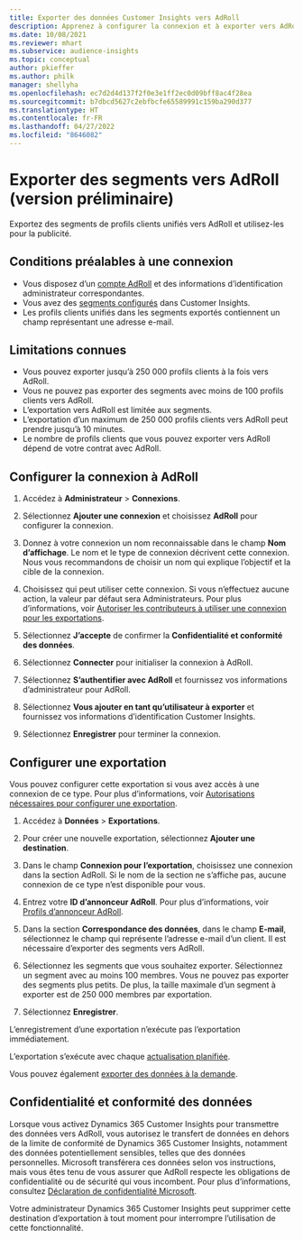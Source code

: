 ```yaml
---
title: Exporter des données Customer Insights vers AdRoll
description: Apprenez à configurer la connexion et à exporter vers AdRoll.
ms.date: 10/08/2021
ms.reviewer: mhart
ms.subservice: audience-insights
ms.topic: conceptual
author: pkieffer
ms.author: philk
manager: shellyha
ms.openlocfilehash: ec7d2d4d137f2f0e3e1ff2ec0d09bff8ac4f28ea
ms.sourcegitcommit: b7dbcd5627c2ebfbcfe65589991c159ba290d377
ms.translationtype: HT
ms.contentlocale: fr-FR
ms.lasthandoff: 04/27/2022
ms.locfileid: "8646082"
---
```

# <a name="export-segments-to-adroll-preview"></a>Exporter des segments vers AdRoll (version préliminaire)

Exportez des segments de profils clients unifiés vers AdRoll et utilisez-les pour la publicité. 

## <a name="prerequisites-for-a-connection"></a>Conditions préalables à une connexion

-   Vous disposez d’un [compte AdRoll](https://www.adroll.com/) et des informations d’identification administrateur correspondantes.
-   Vous avez des [segments configurés](segments.md) dans Customer Insights.
-   Les profils clients unifiés dans les segments exportés contiennent un champ représentant une adresse e-mail.

## <a name="known-limitations"></a>Limitations connues

- Vous pouvez exporter jusqu’à 250 000 profils clients à la fois vers AdRoll.
- Vous ne pouvez pas exporter des segments avec moins de 100 profils clients vers AdRoll. 
- L’exportation vers AdRoll est limitée aux segments.
- L’exportation d’un maximum de 250 000 profils clients vers AdRoll peut prendre jusqu’à 10 minutes. 
- Le nombre de profils clients que vous pouvez exporter vers AdRoll dépend de votre contrat avec AdRoll.

## <a name="set-up-connection-to-adroll"></a>Configurer la connexion à AdRoll

1. Accédez à **Administrateur** > **Connexions**.

1. Sélectionnez **Ajouter une connexion** et choisissez **AdRoll** pour configurer la connexion.

1. Donnez à votre connexion un nom reconnaissable dans le champ **Nom d’affichage**. Le nom et le type de connexion décrivent cette connexion. Nous vous recommandons de choisir un nom qui explique l’objectif et la cible de la connexion.

1. Choisissez qui peut utiliser cette connexion. Si vous n’effectuez aucune action, la valeur par défaut sera Administrateurs. Pour plus d’informations, voir [Autoriser les contributeurs à utiliser une connexion pour les exportations](connections.md#allow-contributors-to-use-a-connection-for-exports).

1. Sélectionnez **J’accepte** de confirmer la **Confidentialité et conformité des données**.

1. Sélectionnez **Connecter** pour initialiser la connexion à AdRoll.

1. Sélectionnez **S’authentifier avec AdRoll** et fournissez vos informations d’administrateur pour AdRoll. 

1. Sélectionnez **Vous ajouter en tant qu’utilisateur à exporter** et fournissez vos informations d’identification Customer Insights.

1. Sélectionnez **Enregistrer** pour terminer la connexion.

## <a name="configure-an-export"></a>Configurer une exportation

Vous pouvez configurer cette exportation si vous avez accès à une connexion de ce type. Pour plus d’informations, voir [Autorisations nécessaires pour configurer une exportation](export-destinations.md#set-up-a-new-export).

1. Accédez à **Données** > **Exportations**.

1. Pour créer une nouvelle exportation, sélectionnez **Ajouter une destination**.

1. Dans le champ **Connexion pour l’exportation**, choisissez une connexion dans la section AdRoll. Si le nom de la section ne s’affiche pas, aucune connexion de ce type n’est disponible pour vous.

1. Entrez votre **ID d’annonceur AdRoll**. Pour plus d’informations, voir [Profils d’annonceur AdRoll](https://help.adroll.com/hc/articles/212011838-Advertiser-Profiles).

1. Dans la section **Correspondance des données**, dans le champ **E-mail**, sélectionnez le champ qui représente l’adresse e-mail d’un client. Il est nécessaire d’exporter des segments vers AdRoll.

1. Sélectionnez les segments que vous souhaitez exporter. Sélectionnez un segment avec au moins 100 membres. Vous ne pouvez pas exporter des segments plus petits. De plus, la taille maximale d’un segment à exporter est de 250 000 membres par exportation. 

1. Sélectionnez **Enregistrer**.

L’enregistrement d’une exportation n’exécute pas l’exportation immédiatement.

L’exportation s’exécute avec chaque [actualisation planifiée](system.md#schedule-tab). 

Vous pouvez également [exporter des données à la demande](export-destinations.md#run-exports-on-demand). 


## <a name="data-privacy-and-compliance"></a>Confidentialité et conformité des données

Lorsque vous activez Dynamics 365 Customer Insights pour transmettre des données vers AdRoll, vous autorisez le transfert de données en dehors de la limite de conformité de Dynamics 365 Customer Insights, notamment des données potentiellement sensibles, telles que des données personnelles. Microsoft transférera ces données selon vos instructions, mais vous êtes tenu de vous assurer que AdRoll respecte les obligations de confidentialité ou de sécurité qui vous incombent. Pour plus d’informations, consultez [Déclaration de confidentialité Microsoft](https://go.microsoft.com/fwlink/?linkid=396732).

Votre administrateur Dynamics 365 Customer Insights peut supprimer cette destination d’exportation à tout moment pour interrompre l’utilisation de cette fonctionnalité.
